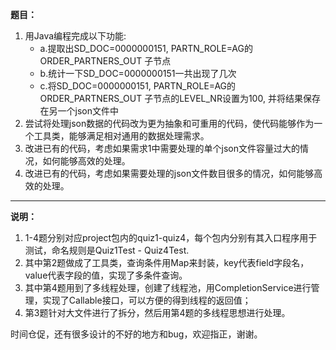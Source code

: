 **题目：**
 1. 用Java编程完成以下功能:
      - a.提取出SD_DOC=0000000151, PARTN_ROLE=AG的 ORDER_PARTNERS_OUT 子节点
      - b.统计一下SD_DOC=0000000151一共出现了几次
      - c.将SD_DOC=0000000151, PARTN_ROLE=AG的 ORDER_PARTNERS_OUT 子节点的LEVEL_NR设置为100, 并将结果保存在另一个json文件中
 2. 尝试将处理json数据的代码改为更为抽象和可重用的代码，使代码能够作为一个工具类，能够满足相对通用的数据处理需求。
 3. 改进已有的代码，考虑如果需求1中需要处理的单个json文件容量过大的情况，如何能够高效的处理。
 4. 改进已有的代码，考虑如果需要处理的json文件数目很多的情况，如何能够高效的处理。


----------


**说明：**
1. 1-4题分别对应project包内的quiz1-quiz4，每个包内分别有其入口程序用于测试，命名规则是Quiz1Test - Quiz4Test.
2. 其中第2题做成了工具类，查询条件用Map来封装，key代表field字段名，value代表字段的值，实现了多条件查询。
3. 其中第4题用到了多线程处理，创建了线程池，用CompletionService进行管理，实现了Callable接口，可以方便的得到线程的返回值；
4. 第3题针对大文件进行了拆分，然后用第4题的多线程思想进行处理。

时间仓促，还有很多设计的不好的地方和bug，欢迎指正，谢谢。